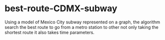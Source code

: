 # best-route-CDMX-subway
Using a model of Mexico City subway represented on a graph, the algorithm search the best route to go from a metro station to other not only taking the shortest route it also takes time parameters.
